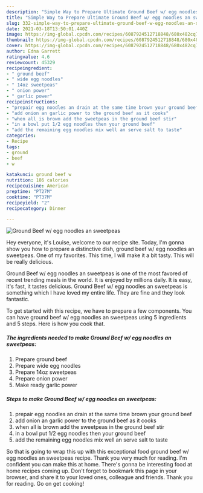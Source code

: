 ```yaml
---
description: "Simple Way to Prepare Ultimate Ground Beef w/ egg noodles an sweetpeas"
title: "Simple Way to Prepare Ultimate Ground Beef w/ egg noodles an sweetpeas"
slug: 332-simple-way-to-prepare-ultimate-ground-beef-w-egg-noodles-an-sweetpeas
date: 2021-03-18T13:50:01.440Z
image: https://img-global.cpcdn.com/recipes/6087924512718848/680x482cq70/ground-beef-w-egg-noodles-an-sweetpeas-recipe-main-photo.jpg
thumbnail: https://img-global.cpcdn.com/recipes/6087924512718848/680x482cq70/ground-beef-w-egg-noodles-an-sweetpeas-recipe-main-photo.jpg
cover: https://img-global.cpcdn.com/recipes/6087924512718848/680x482cq70/ground-beef-w-egg-noodles-an-sweetpeas-recipe-main-photo.jpg
author: Edna Garrett
ratingvalue: 4.6
reviewcount: 45329
recipeingredient:
- " ground beef"
- " wide egg noodles"
- " 14oz sweetpeas"
- " onion power"
- " garlic power"
recipeinstructions:
- "prepair egg noodles an drain at the same time brown your ground beef"
- "add onion an garlic power to the ground beef as it cooks"
- "when all is brown add the sweetpeas in the ground beef stir"
- "in a bowl put 1/2 egg noodles then your ground beef"
- "add the remaining egg noodles mix well an serve salt to taste"
categories:
- Recipe
tags:
- ground
- beef
- w

katakunci: ground beef w 
nutrition: 186 calories
recipecuisine: American
preptime: "PT27M"
cooktime: "PT37M"
recipeyield: "2"
recipecategory: Dinner

---
```



![Ground Beef w/ egg noodles an sweetpeas](https://img-global.cpcdn.com/recipes/6087924512718848/680x482cq70/ground-beef-w-egg-noodles-an-sweetpeas-recipe-main-photo.jpg)

Hey everyone, it's Louise, welcome to our recipe site. Today, I'm gonna show you how to prepare a distinctive dish, ground beef w/ egg noodles an sweetpeas. One of my favorites. This time, I will make it a bit tasty. This will be really delicious.

Ground Beef w/ egg noodles an sweetpeas is one of the most favored of recent trending meals in the world. It is enjoyed by millions daily. It is easy, it's fast, it tastes delicious. Ground Beef w/ egg noodles an sweetpeas is something which I have loved my entire life. They are fine and they look fantastic.




To get started with this recipe, we have to prepare a few components. You can have ground beef w/ egg noodles an sweetpeas using 5 ingredients and 5 steps. Here is how you cook that.

<!--inarticleads1-->

##### The ingredients needed to make Ground Beef w/ egg noodles an sweetpeas:

1. Prepare  ground beef
1. Prepare  wide egg noodles
1. Prepare  14oz sweetpeas
1. Prepare  onion power
1. Make ready  garlic power




<!--inarticleads2-->

##### Steps to make Ground Beef w/ egg noodles an sweetpeas:

1. prepair egg noodles an drain at the same time brown your ground beef
1. add onion an garlic power to the ground beef as it cooks
1. when all is brown add the sweetpeas in the ground beef stir
1. in a bowl put 1/2 egg noodles then your ground beef
1. add the remaining egg noodles mix well an serve salt to taste




So that is going to wrap this up with this exceptional food ground beef w/ egg noodles an sweetpeas recipe. Thank you very much for reading. I'm confident you can make this at home. There's gonna be interesting food at home recipes coming up. Don't forget to bookmark this page in your browser, and share it to your loved ones, colleague and friends. Thank you for reading. Go on get cooking!

